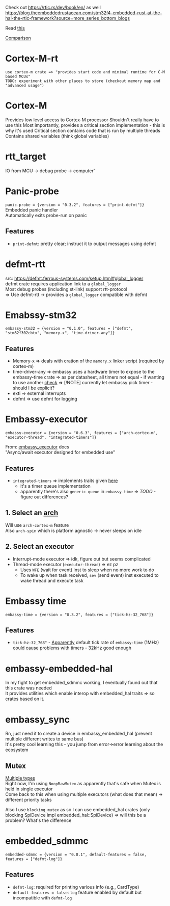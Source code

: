 Check out https://rtic.rs/dev/book/en/ as well
https://blog.theembeddedrustacean.com/stm32f4-embedded-rust-at-the-hal-the-rtic-framework?source=more_series_bottom_blogs

Read [this](https://mcyoung.xyz/2021/06/01/linker-script/)

[Comparison](https://willhart.io/post/embedded-rust-options/)

# Cortex-M-rt
    use cortex-m crate => "provides start code and minimal runtime for C-M based MCUs"
    TODO: experiment with other places to store (checkout memory map and "advanced usage")

# Cortex-M
Provides low level access to Cortex-M processor
    Shouldn't really have to use this
Most importantly, provides a critical section implementation - this is why it's used
Critical section contains code that is run by multiple threads
    Contains shared variables (think global variables)

# rtt_target
IO from MCU -> debug probe -> computer'


# Panic-probe
`panic-probe = {version = "0.3.2", features = ["print-defmt"]}`  
Embedded panic handler  
Automatically exits probe-run on panic   

## Features  
- `print-defmt`: pretty clear; instruct it to output messages using defmt

# defmt-rtt
src: https://defmt.ferrous-systems.com/setup.html#global_logger  
defmt crate requires application link to a `global_logger`  
Most debug probes (including st-link) support rtt-protocol   
=> Use defmt-rtt -> provides a `global_logger` compatible with defmt

# Emabssy-stm32
`embassy-stm32 = {version = "0.1.0", features = ["defmt", "stm32f302cbtx", "memory-x", "time-driver-any"]}`

## Features
- Memory-x => deals with cration of the `memory.x` linker script (required by cortex-m)
- time-driver-any => embassy uses a hardware timer to expose to the embassy-time crate
    => as per datasheet, all timers not equal - if wanting to use another [check](https://docs.embassy.dev/embassy-stm32/git/stm32c011d6/index.html#time)
    => [!NOTE] currently let embassy pick timer - should I be explicit?  
- exti => external interrupts
- defmt => use defmt for logging

# Embassy-executor
`embassy-executor = {version = "0.6.3", features = ["arch-cortex-m", "executor-thread", "integrated-timers"]}`

From: [embassy_executor](https://docs.rs/embassy-executor/latest/embassy_executor/#architecture) docs  
"Async/await executor designed for embedded use"  

## Features  
- `integrated-timers` => implements traits given [here](https://docs.embassy.dev/embassy-time-queue-driver/git/default/index.html)
    - it's a timer queue implementation
    - apparently there's also `generic-queue` in `embassy-time` => *TODO* - figure out differences?

## 1. Select an [arch](https://docs.rs/embassy-executor/latest/embassy_executor/#architecture)
Will use `arch-cortex-m` feature  
Also `arch-spin` which is platform agnostic -> never sleeps on idle  

## 2. Select an executor
- Interrupt-mode executor => idk, figure out but seems complicated
- Thread-mode executor (`executor-thread`) => ez pz
    - Uses `WFE` (wait for event) inst to sleep when no more work to do  
    - To wake up when task received, `sev` (send event) inst executed to wake thread and execute task  

# Embassy time
`embassy-time = {version = "0.3.2", features = ["tick-hz-32_768"]}`  

## Features
- `tick-hz-32_768"` - [Apparently](https://crates.io/crates/embassy-stm32) default tick rate of `embassy-time` (1MHz) could cause problems with timers - 32kHz good enough  

# embassy-embedded-hal  
In my fight to get embedded_sdmmc working, I eventually found out that this crate was needed  
It provides utilities which enable interop with embedded_hal traits => so crates based on it.  

# embassy_sync
Rn, just need it to create a device in embassy_embedded_hal (prevent multiple different writes to same bus)  
It's pretty cool learning this - you jump from error->error learning about the ecosystem  

## Mutex
[Multiple types](https://docs.embassy.dev/embassy-sync/git/default/mutex/struct.Mutex.html)  
Right now, I'm using `NoopRawMutex` as apparently that's safe when Mutex is held in single executor  
Come back to this when using multiple executors (what does that mean) -> different priority tasks  

Also I use `blocking_mutex` as so I can use embedded_hal crates (only blocking SpiDevice impl embedded_hal::SpiDevice<Word>)
=> will this be a problem? What's the difference

# embedded_sdmmc  
`embedded-sdmmc = {version = "0.8.1", default-features = false, features = ["defmt-log"]}`  
##  Features  
- `defmt-log`: required for printing various info (e.g., CardType)
- `default-features = false`: `log` feature enabled by default but incompatible with `defmt-log`